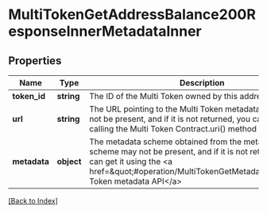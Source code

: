# MultiTokenGetAddressBalance200ResponseInnerMetadataInner

## Properties

Name | Type | Description | Notes
------------ | ------------- | ------------- | -------------
**token_id** | **string** | The ID of the Multi Token owned by this address | [optional]
**url** | **string** | The URL pointing to the Multi Token metadata; the URL may not be present, and if it is not returned, you can get it by calling the Multi Token Contract.uri() method | [optional]
**metadata** | **object** | The metadata scheme obtained from the metadata URL; the scheme may not be present, and if it is not returned, you can get it using the &lt;a href&#x3D;\&quot;#operation/MultiTokenGetMetadata\&quot;&gt;Multi Token metadata API&lt;/a&gt; | [optional]

[[Back to Index]](../index.md)
